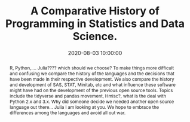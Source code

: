 ---
title: A Comparative History of Programming in Statistics and Data Science.
event: Joint Statistical Meetings 
event_url: https://ww2.amstat.org/meetings/jsm/2020/
date: 2020-08-03 10:00:00
location: Virtual

summary: R, Python,.... Julia???? which should we choose?
abstract: "R, Python,.... Julia???? which should we choose? To make things more difficult and confusing we compare the history of the languages and the decisions that have been made in their respective development. We also compare the history and development of SAS, STAT, Minitab, etc and what influence these software might have had on the development of the previous open source tools. Topics include the tidyverse and pandas movement, Hmisc?, what is the deal with Python 2.x and 3.x. Why did someone decide we needed another open source language out there... Julia I am looking at you. We hope to embrace the differences among the languages and avoid all out war."

authors: [BenBarnard]
tags: []

# Is this a featured talk? (true/false)
featured: false

image:
  caption: 'Image credit: [**Unsplash**](https://unsplash.com/photos/bzdhc5b3Bxs)'
  focal_point: Right

links:
url_code: ""
url_pdf: ""
url_slides: ""
url_video: ""
---